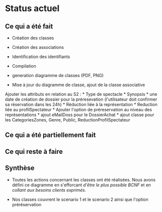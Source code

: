 # Status actuel

## Ce qui a été fait
* Création des classes
* Création des associations
* Identification des identifiants

* Compilation
* generation diagramme de classes (PDF, PNG)
* Mise à jour du diagramme de classe, ajout de la classe associative

Ajouter les attributs en relation au S2 :
	* Type de spectacle
	* Synopsis
	* une date de création de dossier pour la préresevation (l'utilisateur doit confirmer sa réservation dans les 24h)
	* Réduction liée à la représentation
	* Reduction liée au profilSpectateur
	* Ajouter l'option de préreservation au niveau des représentations
	* ajout eMailDoss pour le DossierAchat
	* ajout classe pour les CategoriesZones, Genre, Public, ReductionProfilSpectateur


## Ce qui a été partiellement fait


## Ce qui reste à faire


## Synthèse
* Toutes les actions concernant les classes ont été réalisées.
Nous avons défini ce diagramme en s'efforcant *d'être le plus possible BCNF* et
en *collant aux besoins clients exprimés*.

* Nos classes couvrent le scenario 1 et le scenario 2 ainsi que l'option préréservation
